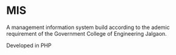 # MIS
A management information system build according to the ademic requirement of the Government College of Engineering Jalgaon.

Developed in PHP

